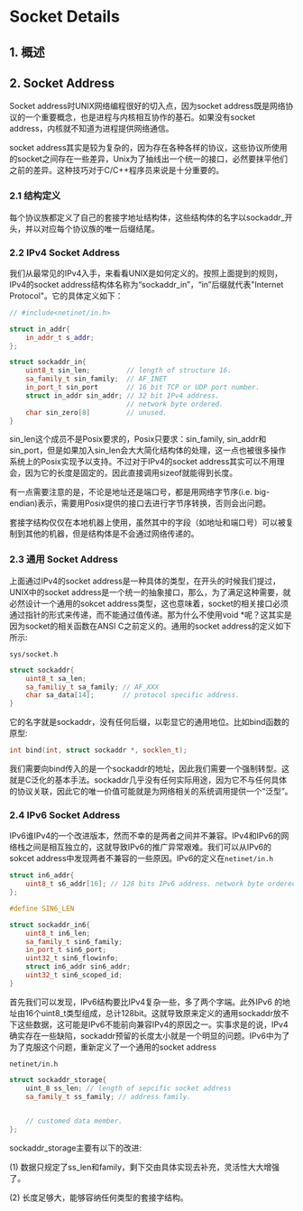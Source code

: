 # Socket Details
## 1. 概述

## 2. Socket Address
Socket address时UNIX网络编程很好的切入点，因为socket address既是网络协议的一个重要概念，也是进程与内核相互协作的基石。如果没有socket address，内核就不知道为进程提供网络通信。

socket address其实是较为复杂的，因为存在各种各样的协议，这些协议所使用的socket之间存在一些差异，Unix为了抽线出一个统一的接口，必然要抹平他们之前的差异。这种技巧对于C/C++程序员来说是十分重要的。

### 2.1 结构定义
每个协议族都定义了自己的套接字地址结构体，这些结构体的名字以sockaddr_开头，并以对应每个协议族的唯一后缀结尾。
### 2.2 IPv4 Socket Address
我们从最常见的IPv4入手，来看看UNIX是如何定义的。按照上面提到的规则，IPv4的socket address结构体名称为“sockaddr_in”，“in”后缀就代表"Internet Protocol"。它的具体定义如下：
```C++
// #include<netinet/in.h>

struct in_addr{
    in_addr_t s_addr;
};

struct sockaddr_in{
    uint8_t sin_len;         // length of structure 16.
    sa_family_t sin_family;  // AF_INET
    in_port_t sin_port       // 16 bit TCP or UDP port number.
    struct in_addr sin_addr; // 32 bit IPv4 address. 
                             // network byte ordered.
    char sin_zero[8]         // unused.
}
```
sin_len这个成员不是Posix要求的，Posix只要求：sin_family, sin_addr和sin_port，但是如果加入sin_len会大大简化结构体的处理，这一点也被很多操作系统上的Posix实现予以支持。不过对于IPv4的socket address其实可以不用理会，因为它的长度是固定的，因此直接调用sizeof就能得到长度。

有一点需要注意的是，不论是地址还是端口号，都是用网络字节序(i.e. big-endian)表示，需要用Posix提供的接口去进行字节序转换，否则会出问题。

套接字结构仅仅在本地机器上使用，虽然其中的字段（如地址和端口号）可以被复制到其他的机器，但是结构体是不会通过网络传递的。

### 2.3 通用 Socket Address
上面通过IPv4的socket address是一种具体的类型，在开头的时候我们提过，UNIX中的socket address是一个统一的抽象接口，那么，为了满足这种需要，就必然设计一个通用的sokcet address类型，这也意味着，socket的相关接口必须通过指针的形式来传递，而不能通过值传递。那为什么不使用void *呢？这其实是因为socket的相关函数在ANSI C之前定义的。通用的socket address的定义如下所示:

`sys/socket.h`
```C++
struct sockaddr{
    uint8_t sa_len;  
    sa_familiy_t sa_family; // AF_XXX
    char sa_data[14];       // protocol specific address.
}
```
它的名字就是sockaddr，没有任何后缀，以彰显它的通用地位。比如bind函数的原型:
```C++
int bind(int, struct sockaddr *, socklen_t);
```
我们需要向bind传入的是一个sockaddr的地址，因此我们需要一个强制转型。这就是C泛化的基本手法。sockaddr几乎没有任何实际用途，因为它不与任何具体的协议关联，因此它的唯一价值可能就是为网络相关的系统调用提供一个“泛型”。

### 2.4 IPv6 Socket Address
IPv6谁IPv4的一个改进版本，然而不幸的是两者之间并不兼容。IPv4和IPv6的网络栈之间是相互独立的，这就导致IPv6的推广异常艰难。我们可以从IPv6的sokcet address中发现两者不兼容的一些原因。IPv6的定义在`netinet/in.h`
```C++
struct in6_addr{
    uint8_t s6_addr[16]; // 128 bits IPv6 address. network byte ordered.
};

#define SIN6_LEN

struct sockaddr_in6{
    uint8_t in6_len;
    sa_family_t sin6_family;
    in_port_t sin6_port;
    uint32_t sin6_flowinfo;
    struct in6_addr sin6_addr;
    uint32_t sin6_scoped_id;
}
```
首先我们可以发现，IPv6结构要比IPv4复杂一些，多了两个字端。此外IPv6
的地址由16个uint8_t类型组成，总计128bit。这就导致原来定义的通用sockaddr放不下这些数据，这可能是IPv6不能前向兼容IPv4的原因之一。实事求是的说，IPv4确实存在一些缺陷，sockaddr预留的长度太小就是一个明显的问题。IPv6中为了为了克服这个问题，重新定义了一个通用的socket address

`netinet/in.h`
```C++
struct sockaddr_storage{
    uint_8 ss_len; // length of sepcific socket address
    sa_family_t ss_family; // address family.
    

    // customed data member.
};
```
sockaddr_storage主要有以下的改进:

(1) 数据只规定了ss_len和family，剩下交由具体实现去补充，灵活性大大增强了。

(2) 长度足够大，能够容纳任何类型的套接字结构。

